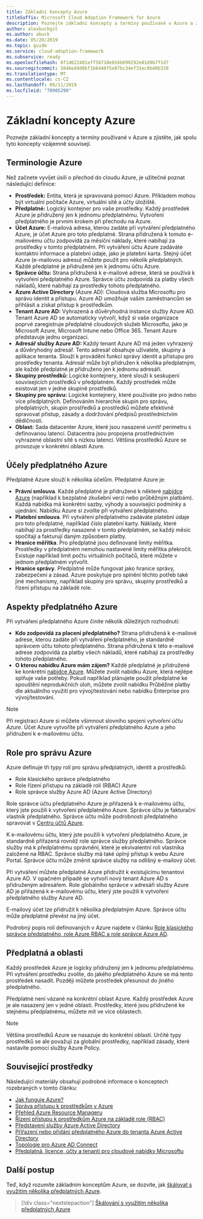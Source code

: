 ```yaml
---
title: Základní koncepty Azure
titleSuffix: Microsoft Cloud Adoption Framework for Azure
description: Poznejte základní koncepty a termíny používané v Azure a zjistěte, jak spolu tyto koncepty vzájemně souvisejí.
author: alexbuckgit
ms.author: abuck
ms.date: 05/20/2019
ms.topic: guide
ms.service: cloud-adoption-framework
ms.subservice: ready
ms.openlocfilehash: 8f1d622401eff58710e016b690292e81d9b7f1d7
ms.sourcegitcommit: 5846ed4d0bf1b6440f5e87bc34ef31ec8b40b338
ms.translationtype: MT
ms.contentlocale: cs-CZ
ms.lasthandoff: 09/11/2019
ms.locfileid: "70905290"
---
```

# <a name="azure-fundamental-concepts"></a>Základní koncepty Azure

Poznejte základní koncepty a termíny používané v Azure a zjistěte, jak spolu tyto koncepty vzájemně souvisejí.

## <a name="azure-terminology"></a>Terminologie Azure

Než začnete vyvíjet úsilí o přechod do cloudu Azure, je užitečné poznat následující definice:

- **Prostředek:** Entita, která je spravovaná pomocí Azure. Příkladem mohou být virtuální počítače Azure, virtuální sítě a účty úložiště.
- **Předplatné:** Logický kontejner pro vaše prostředky. Každý prostředek Azure je přidružený jen k jednomu předplatnému. Vytvoření předplatného je prvním krokem při přechodu na Azure.
- **Účet Azure:** E-mailová adresa, kterou zadáte při vytváření předplatného Azure, je účet Azure pro toto předplatné. Strana přidružená k tomuto e-mailovému účtu zodpovídá za měsíční náklady, které nabíhají za prostředky v tomto předplatném. Při vytváření účtu Azure zadáváte kontaktní informace a platební údaje, jako je platební karta. Stejný účet Azure (e-mailovou adresu) můžete použít pro několik předplatných. Každé předplatné je přidružené jen k jednomu účtu Azure.
- **Správce účtu:** Strana přidružená k e-mailové adrese, která se používá k vytvoření předplatného Azure. Správce účtu zodpovídá za platby všech nákladů, které nabíhají za prostředky tohoto předplatného.
- **Azure Active Directory** (Azure AD): Cloudová služba Microsoftu pro správu identit a přístupu. Azure AD umožňuje vašim zaměstnancům se přihlásit a získat přístup k prostředkům.
- **Tenant Azure AD:** Vyhrazená a důvěryhodná instance služby Azure AD. Tenant Azure AD se automaticky vytvoří, když si vaše organizace poprvé zaregistruje předplatné cloudových služeb Microsoftu, jako je Microsoft Azure, Microsoft Intune nebo Office 365. Tenant Azure představuje jednu organizaci.
- **Adresář služby Azure AD:** Každý tenant Azure AD má jeden vyhrazený a důvěryhodný adresář. Tento adresář obsahuje uživatele, skupiny a aplikace tenanta. Slouží k provádění funkcí správy identit a přístupu pro prostředky tenanta. Adresář může být přidružen k několika předplatným, ale každé předplatné je přidruženo jen k jednomu adresáři.
- **Skupiny prostředků:** Logické kontejnery, které slouží k seskupení souvisejících prostředků v předplatném. Každý prostředek může existovat jen v jedné skupině prostředků.
- **Skupiny pro správu:** Logické kontejnery, které používáte pro jedno nebo více předplatných. Definováním hierarchie skupin pro správu, předplatných, skupin prostředků a prostředků můžete efektivně spravovat přístup, zásady a dodržování předpisů prostřednictvím dědičnosti.
- **Oblast:** Sada datacenter Azure, které jsou nasazené uvnitř perimetru s definovanou latencí. Datacentra jsou propojena prostřednictvím vyhrazené oblastní sítě s nízkou latencí. Většina prostředků Azure se provozuje v konkrétní oblasti Azure.

## <a name="azure-subscription-purposes"></a>Účely předplatného Azure

Předplatné Azure slouží k několika účelům. Předplatné Azure je:

- **Právní smlouva**. Každé předplatné je přidružené k některé [nabídce Azure](https://azure.microsoft.com/support/legal/offer-details) (například k bezplatné zkušební verzi nebo průběžným platbám). Každá nabídka má konkrétní sazby, výhody a související podmínky a ujednání. Nabídku Azure si zvolíte při vytváření předplatného.
- **Platební smlouva**. Při vytváření předplatného zadáváte platební údaje pro toto předplatné, například číslo platební karty. Náklady, které nabíhají za prostředky nasazené v tomto předplatném, se každý měsíc spočítají a fakturují daným způsobem platby.
- **Hranice měřítka**. Pro předplatné jsou definované limity měřítka. Prostředky v předplatném nemohou nastavené limity měřítka překročit. Existuje například limit počtu virtuálních počítačů, které můžete v jednom předplatném vytvořit.
- **Hranice správy**. Předplatné může fungovat jako hranice správy, zabezpečení a zásad. Azure poskytuje pro splnění těchto potřeb také jiné mechanismy, například skupiny pro správu, skupiny prostředků a řízení přístupu na základě role.

## <a name="azure-subscription-considerations"></a>Aspekty předplatného Azure

Při vytváření předplatného Azure činíte několik důležitých rozhodnutí:

- **Kdo zodpovídá za placení předplatného?** Strana přidružená k e-mailové adrese, kterou zadáte při vytváření předplatného, je standardně správcem účtu tohoto předplatného. Strana přidružená k této e-mailové adrese zodpovídá za platby všech nákladů, které nabíhají za prostředky tohoto předplatného.
- **O kterou nabídku Azure mám zájem?** Každé předplatné je přidružené ke konkrétní [nabídce Azure](https://azure.microsoft.com/support/legal/offer-details). Můžete zvolit nabídku Azure, která nejlépe splňuje vaše potřeby. Pokud například plánujete použít předplatné ke spouštění neprodukčních úloh, můžete zvolit nabídku Průběžné platby dle aktuálního využití pro vývoj/testování nebo nabídku Enterprise pro vývoj/testování.

> [!NOTE]
> Při registraci Azure si můžete všimnout slovního spojení *vytvoření účtu Azure*. Účet Azure vytvoříte při vytváření předplatného Azure a jeho přidružení k e-mailovému účtu.

## <a name="azure-administrative-roles"></a>Role pro správu Azure

Azure definuje tři typy rolí pro správu předplatných, identit a prostředků:

- Role klasického správce předplatného
- Role řízení přístupu na základě rolí (RBAC) Azure
- Role správce služby Azure AD (Azure Active Directory)

Role správce účtu předplatného Azure je přiřazená k e-mailovému účtu, který jste použili k vytvoření předplatného Azure. Správce účtu je fakturační vlastník předplatného. Správce účtu může podrobnosti předplatného spravovat v [Centru účtů Azure](https://account.azure.com/Subscriptions).

K e-mailovému účtu, který jste použili k vytvoření předplatného Azure, je standardně přiřazená rovněž role správce služby předplatného. Správce služby má k předplatnému oprávnění, které je ekvivalentní roli vlastníka založené na RBAC. Správce služby má také úplný přístup k webu Azure Portal. Správce účtu může změnit správce služby na odlišný e-mailový účet.

Při vytváření můžete předplatné Azure přidružit k existujícímu tenantovi Azure AD. V opačném případě se vytvoří nový tenant Azure AD s přidruženým adresářem. Role globálního správce v adresáři služby Azure AD je přiřazená k e-mailovému účtu, který jste použili k vytvoření předplatného služby Azure AD.

E-mailový účet lze přidružit k několika předplatným Azure. Správce účtu může předplatné převést na jiný účet.

Podrobný popis rolí definovaných v Azure najdete v článku [Role klasického správce předplatného, role Azure RBAC a role správce Azure AD](/azure/role-based-access-control/rbac-and-directory-admin-roles).

## <a name="subscriptions-and-regions"></a>Předplatná a oblasti

Každý prostředek Azure je logicky přidružený jen k jednomu předplatnému. Při vytváření prostředku zvolíte, do jakého předplatného Azure se má tento prostředek nasadit. Později můžete prostředek přesunout do jiného předplatného.

Předplatné není vázané na konkrétní oblast Azure. Každý prostředek Azure je ale nasazený jen v jedné oblasti. Prostředky, které jsou přidružené ke stejnému předplatnému, můžete mít ve více oblastech.

> [!NOTE]
> Většina prostředků Azure se nasazuje do konkrétní oblasti. Určité typy prostředků se ale považují za globální prostředky, například zásady, které nastavíte pomocí služby Azure Policy.

## <a name="related-resources"></a>Související prostředky

Následující materiály obsahují podrobné informace o konceptech rozebraných v tomto článku:

- [Jak funguje Azure?](/azure/architecture/cloud-adoption/getting-started/what-is-azure)
- [Správa přístupu k prostředkům v Azure](../../governance/resource-consistency/azure-resource-access.md)
- [Přehled Azure Resource Manageru](/azure/azure-resource-manager/resource-group-overview)
- [Řízení přístupu k prostředkům Azure na základě role (RBAC)](/azure/role-based-access-control/overview)
- [Představení služby Azure Active Directory](/azure/active-directory/fundamentals/active-directory-whatis)
- [Přiřazení nebo přidání předplatného Azure do tenanta Azure Active Directory](/azure/active-directory/fundamentals/active-directory-how-subscriptions-associated-directory)
- [Topologie pro Azure AD Connect](/azure/active-directory/hybrid/plan-connect-topologies)
- [Předplatná, licence, účty a tenanti pro cloudové nabídky Microsoftu](/office365/enterprise/subscriptions-licenses-accounts-and-tenants-for-microsoft-cloud-offerings)

## <a name="next-steps"></a>Další postup

Teď, když rozumíte základním konceptům Azure, se dozvíte, jak [škálovat s využitím několika předplatných Azure](./scaling-subscriptions.md).

> [!div class="nextstepaction"]
> [Škálování s využitím několika předplatných Azure](./scaling-subscriptions.md)
